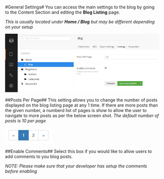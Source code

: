 ﻿#General Settings#
You can access the main settings to the blog by going to the Content Section and editing the **Blog Listing** page.

*This is usually located under **Home / Blog** but may be different depending on your setup*

![Blog Settings](images/Settings.jpg)

##Posts Per Page##
This setting allows you to change the number of posts displayed on the blog listing page at any 1 time. If there are more posts than the given number, a numberd list of pages is show to allow the user to navigate to more posts as per the below screen shot. *The default number of posts is 10 per page*

![ClientSidePaging](images/clientsidePaging.jpg)


##Enable Comments##
Select this box if you would like to allow users to add comments to you blog posts.

*NOTE: Please make sure that your developer has setup the comments before enabling*
